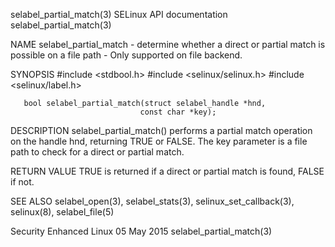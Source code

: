 selabel_partial_match(3)                                                                  SELinux API documentation                                                                  selabel_partial_match(3)



NAME
       selabel_partial_match - determine whether a direct or partial match is possible on a file path - Only supported on file backend.

SYNOPSIS
       #include <stdbool.h>
       #include <selinux/selinux.h>
       #include <selinux/label.h>

       bool selabel_partial_match(struct selabel_handle *hnd,
                                 const char *key);

DESCRIPTION
       selabel_partial_match() performs a partial match operation on the handle hnd, returning TRUE or FALSE.  The key parameter is a file path to check for a direct or partial match.


RETURN VALUE
       TRUE is returned if a direct or partial match is found, FALSE if not.


SEE ALSO
       selabel_open(3), selabel_stats(3), selinux_set_callback(3), selinux(8), selabel_file(5)



Security Enhanced Linux                                                                          05 May 2015                                                                         selabel_partial_match(3)
